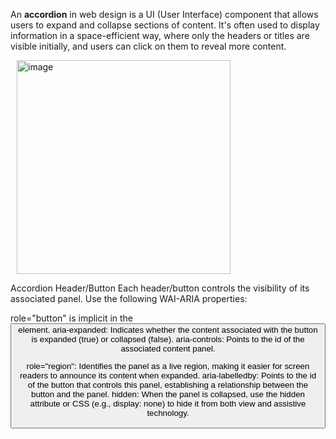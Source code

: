 An <b>accordion</b> in web design is a UI (User Interface) component that allows users to expand and collapse sections of content. It's often used to display information in a space-efficient way, where only the headers or titles are visible initially, and users can click on them to reveal more content.

<p>
<img width="342" alt="image" src="https://github.com/user-attachments/assets/7d47c45f-a95f-4c5d-9240-0f604af0aff2" hspace="10" >
<p>Accordion Header/Button
Each header/button controls the visibility of its associated panel. Use the following WAI-ARIA properties:

role="button" is implicit in the <button> element.
aria-expanded: Indicates whether the content associated with the button is expanded (true) or collapsed (false).
aria-controls: Points to the id of the associated content panel.

role="region": Identifies the panel as a live region, making it easier for screen readers to announce its content when expanded.
aria-labelledby: Points to the id of the button that controls this panel, establishing a relationship between the button and the panel.
hidden: When the panel is collapsed, use the hidden attribute or CSS (e.g., display: none) to hide it from both view and assistive technology.</p>
</p>
